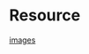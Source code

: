 <!---
git add .
git commit -m 'type any message here'
git push
--->
# Resource

[images](https://github.com/IQAndreas/sample-images)